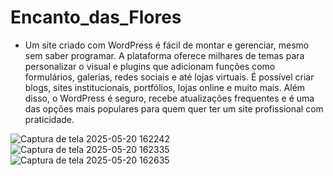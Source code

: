 # Encanto_das_Flores

* Um site criado com WordPress é fácil de montar e gerenciar, mesmo sem saber programar. A plataforma oferece milhares de temas para personalizar o visual e plugins que adicionam funções como formulários, galerias, redes sociais e até lojas virtuais. É possível criar blogs, sites institucionais, portfólios, lojas online e muito mais. Além disso, o WordPress é seguro, recebe atualizações frequentes e é uma das opções mais populares para quem quer ter um site profissional com praticidade.


![Captura de tela 2025-05-20 162242](https://github.com/user-attachments/assets/6a77f45e-2616-49fc-87ec-0acac84969b2)
![Captura de tela 2025-05-20 162335](https://github.com/user-attachments/assets/0c411ac2-ee1d-41f0-bdf8-b9b738822727)
![Captura de tela 2025-05-20 162635](https://github.com/user-attachments/assets/e1b19393-9e66-4c6b-9e73-a8077e22ce1d)

